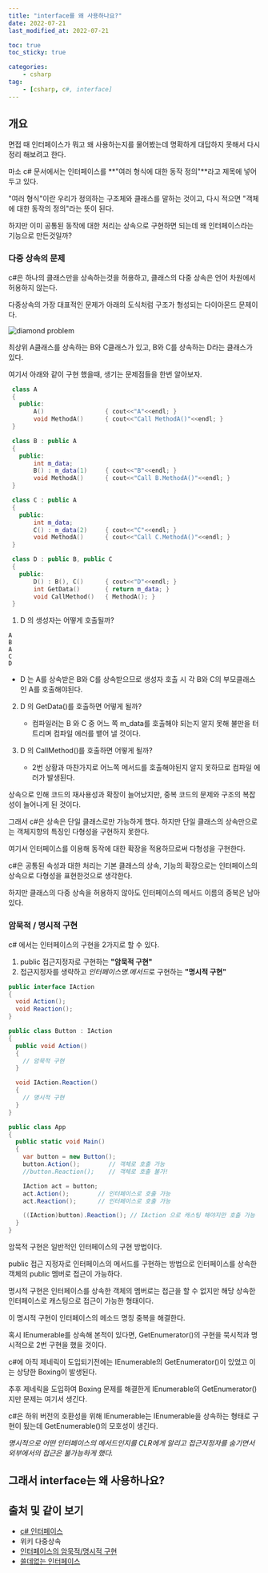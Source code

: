 ```yaml
---
title: "interface를 왜 사용하나요?"
date: 2022-07-21
last_modified_at: 2022-07-21

toc: true
toc_sticky: true

categories:
    - csharp
tag:
    - [csharp, c#, interface]
---
```


## 개요
면접 때 인터페이스가 뭐고 왜 사용하는지를 물어봤는데 명확하게 대답하지 못해서 다시 정리 해보려고 한다.

마소 c# 문서에서는 인터페이스를 **"여러 형식에 대한 동작 정의"**라고 제목에 넣어 두고 있다.

"여러 형식"이란 우리가 정의하는 구조체와 클래스를 말하는 것이고, 다시 적으면 "객체에 대한 동작의 정의"라는 뜻이 된다.

하지만 이미 공통된 동작에 대한 처리는 상속으로 구현하면 되는데 왜 인터페이스라는 기능으로 만든것일까?

### 다중 상속의 문제
c#은 하나의 클래스만을 상속하는것을 허용하고, 클래스의 다중 상속은 언어 차원에서 허용하지 않는다.
   
다중상속의 가장 대표적인 문제가 아래의 도식처럼 구조가 형성되는 다이아몬드 문제이다.
   
![diamond problem](https://upload.wikimedia.org/wikipedia/commons/thumb/8/8e/Diamond_inheritance.svg/440px-Diamond_inheritance.svg.png)
      
최상위 A클래스를 상속하는 B와 C클래스가 있고, B와 C를 상속하는 D라는 클래스가 있다.
  
여기서 아래와 같이 구현 했을때, 생기는 문제점들을 한번 알아보자.

 ```cpp
  class A
  {
    public:
        A()                 { cout<<"A"<<endl; }
        void MethodA()      { cout<<"Call MethodA()"<<endl; }
  }

  class B : public A
  {
    public:
        int m_data;
        B() : m_data(1)     { cout<<"B"<<endl; }
        void MethodA()      { cout<<"Call B.MethodA()"<<endl; }
  }

  class C : public A
  {
    public:
        int m_data;
        C() : m_data(2)     { cout<<"C"<<endl; }
        void MethodA()      { cout<<"Call C.MethodA()"<<endl; }
  }

  class D : public B, public C
  {
    public:
        D() : B(), C()      { cout<<"D"<<endl; }
        int GetData()       { return m_data; }
        void CallMethod()   { MethodA(); }
  }
 ```
        
1. D 의 생성자는 어떻게 호출될까?
``` 
A
B
A
C
D
```
   - D 는 A를 상속받은 B와 C를 상속받으므로 생성자 호출 시 각 B와 C의 부모클래스인 A를 호출해야된다.

2. D 의 GetData()를 호출하면 어떻게 될까?
   - 컴파일러는 B 와 C 중 어느 쪽 m_data를 호출해야 되는지 알지 못해 불만을 터트리며 컴파일 에러를 뱉어 낼 것이다.
       
3. D 의 CallMethod()를 호출하면 어떻게 될까?
   - 2번 상황과 마찬가지로 어느쪽 메서드를 호출해야된지 알지 못하므로 컴파일 에러가 발생된다.

상속으로 인해 코드의 재사용성과 확장이 늘어났지만, 중복 코드의 문제와 구조의 복잡성이 늘어나게 된 것이다.

그래서 c#은 상속은 단일 클래스로만 가능하게 했다. 하지만 단일 클래스의 상속만으로는 객체지향의 특징인 다형성을 구현하지 못한다.
  
여기서 인터페이스를 이용해 동작에 대한 확장을 적용하므로써 다형성을 구현한다.

c#은 공통된 속성과 대한 처리는 기본 클래스의 상속, 기능의 확장으로는 인터페이스의 상속으로 다형성을 표현한것으로 생각한다.
  
하지만 클래스의 다중 상속을 허용하지 않아도 인터페이스의 메서드 이름의 중복은 남아있다.

### 암묵적 / 명시적 구현
c# 에서는 인터페이스의 구현을 2가지로 할 수 있다.
 1. public 접근지정자로 구현하는 **"암묵적 구현"**
 2. 접근지정자를 생략하고 *인터페이스명.메서드*로 구현하는 **"명시적 구현"**

```cs
public interface IAction
{
  void Action();
  void Reaction();
}

public class Button : IAction
{
  public void Action()
  {
    // 암묵적 구현
  }

  void IAction.Reaction()
  {
    // 명시적 구현
  }
}

public class App
{
  public static void Main()
  {
    var button = new Button();
    button.Action();        // 객체로 호출 가능
    //button.Reaction();    // 객체로 호출 불가!

    IAction act = button;
    act.Action();        // 인터페이스로 호출 가능
    act.Reaction();      // 인터페이스로 호출 가능  

    ((IAction)button).Reaction(); // IAction 으로 캐스팅 해야지만 호출 가능
  }
}
```
암묵적 구현은 일반적인 인터페이스의 구현 방법이다.
   
public 접근 지정자로 인터페이스의 메서드를 구현하는 방법으로 인터페이스를 상속한 객체의 public 멤버로 접근이 가능하다.
   
명시적 구현은 인터페이스를 상속한 객체의 멤버로는 접근을 할 수 없지만 해당 상속한 인터페이스로 캐스팅으로 접근이 가능한 형태이다.
   
이 명시적 구현이 인터페이스의 메소드 명칭 중복을 해결한다.

혹시 IEnumerable<T>를 상속해 본적이 있다면, GetEnumerator()의 구현을 묵시적과 명시적으로 2번 구현을 했을 것이다.
  
c#에 아직 제네릭이 도입되기전에는 IEnumerable의 GetEnumerator()이 있었고 이는 상당한 Boxing이 발생된다.

추후 제네릭을 도입하여 Boxing 문제를 해결한게 IEnumerable<T>의 GetEnumerator()지만 문제는 여기서 생긴다.

c#은 하위 버전의 호환성을 위해 IEnumerable<T>는 IEnumerable을 상속하는 형태로 구현이 됬는데 GetEnumerable()의 모호성이 생긴다.

*명시적으로 어떤 인터페이스의 메서드인지를 CLR에게 알리고 접근지정자를 숨기면서 외부에서의 접근은 불가능하게 했다.*

## 그래서 interface는 왜 사용하나요?


## 출처 및 같이 보기
- <a href="https://docs.microsoft.com/ko-kr/dotnet/csharp/fundamentals/types/interfaces">c# 인터페이스</a>
- <a herf="https://ko.wikipedia.org/wiki/%EB%8B%A4%EC%A4%91_%EC%83%81%EC%86%8D">위키 다중상속</a>
- <a href="https://www.csharpstudy.com/DevNote/Article/4">인터페이스의 암묵적/명시적 구현</a>
- <a href="https://youtu.be/tL3sB6qaIoM">쓸데없는 인터페이스</a>

